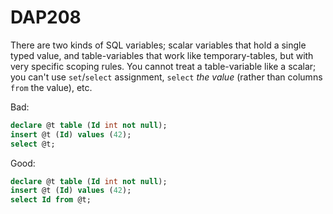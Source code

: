 ﻿# DAP208

There are two kinds of SQL variables; scalar variables that hold a single typed value, and table-variables that work like temporary-tables, but
with very specific scoping rules. You cannot treat a table-variable like a scalar; you can't use `set`/`select` assignment, `select` *the value* (rather than
columns `from` the value), etc.

Bad:

``` sql
declare @t table (Id int not null);
insert @t (Id) values (42);
select @t;
```

Good:

``` sql
declare @t table (Id int not null);
insert @t (Id) values (42);
select Id from @t;
```